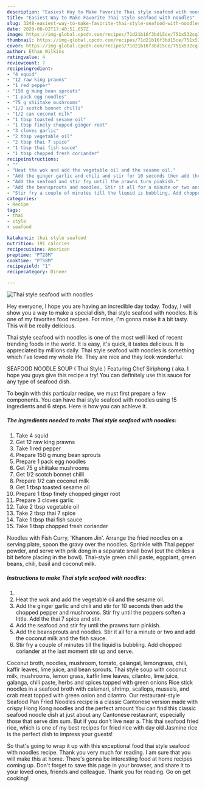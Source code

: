 ```yaml
---
description: "Easiest Way to Make Favorite Thai style seafood with noodles"
title: "Easiest Way to Make Favorite Thai style seafood with noodles"
slug: 3248-easiest-way-to-make-favorite-thai-style-seafood-with-noodles
date: 2020-08-02T17:40:51.657Z
image: https://img-global.cpcdn.com/recipes/71d21b16f3bd15ce/751x532cq70/thai-style-seafood-with-noodles-recipe-main-photo.jpg
thumbnail: https://img-global.cpcdn.com/recipes/71d21b16f3bd15ce/751x532cq70/thai-style-seafood-with-noodles-recipe-main-photo.jpg
cover: https://img-global.cpcdn.com/recipes/71d21b16f3bd15ce/751x532cq70/thai-style-seafood-with-noodles-recipe-main-photo.jpg
author: Ethan Wilkins
ratingvalue: 4
reviewcount: 7
recipeingredient:
- "4 squid"
- "12 raw king prawns"
- "1 red pepper"
- "150 g mung bean sprouts"
- "1 pack egg noodles"
- "75 g shiitake mushrooms"
- "1/2 scotch bonnet chilli"
- "1/2 can coconut milk"
- "1 tbsp toasted sesame oil"
- "1 tbsp finely chopped ginger root"
- "3 cloves garlic"
- "2 tbsp vegetable oil"
- "2 tbsp thai 7 spice"
- "1 tbsp thai fish sauce"
- "1 tbsp chopped fresh coriander"
recipeinstructions:
- ""
- "Heat the wok and add the vegetable oil and the sesame oil."
- "Add the ginger garlic and chili and stir for 10 seconds then add the chopped pepper and mushrooms. Stir fry until the peppers soften a little. Add the thai 7 spice and stir."
- "Add the seafood and stir fry until the prawns turn pinkish."
- "Add the beansprouts and noodles. Stir it all for a minute or two and add the coconut milk and the fish sauce."
- "Stir fry a couple of minutes till the liquid is bubbling. Add chopped coriander at the last moment stir up and serve."
categories:
- Recipe
tags:
- thai
- style
- seafood

katakunci: thai style seafood 
nutrition: 191 calories
recipecuisine: American
preptime: "PT28M"
cooktime: "PT58M"
recipeyield: "1"
recipecategory: Dinner

---
```



![Thai style seafood with noodles](https://img-global.cpcdn.com/recipes/71d21b16f3bd15ce/751x532cq70/thai-style-seafood-with-noodles-recipe-main-photo.jpg)

Hey everyone, I hope you are having an incredible day today. Today, I will show you a way to make a special dish, thai style seafood with noodles. It is one of my favorites food recipes. For mine, I'm gonna make it a bit tasty. This will be really delicious.

Thai style seafood with noodles is one of the most well liked of recent trending foods in the world. It is easy, it's quick, it tastes delicious. It is appreciated by millions daily. Thai style seafood with noodles is something which I've loved my whole life. They are nice and they look wonderful.

SEAFOOD NOODLE SOUP ( Thai Style ) Featuring Chef Siriphong ( aka. I hope you guys give this recipe a try! You can definitely use this sauce for any type of seafood dish.


To begin with this particular recipe, we must first prepare a few components. You can have thai style seafood with noodles using 15 ingredients and 6 steps. Here is how you can achieve it.

<!--inarticleads1-->

##### The ingredients needed to make Thai style seafood with noodles:

1. Take 4 squid
1. Get 12 raw king prawns
1. Take 1 red pepper
1. Prepare 150 g mung bean sprouts
1. Prepare 1 pack egg noodles
1. Get 75 g shiitake mushrooms
1. Get 1/2 scotch bonnet chilli
1. Prepare 1/2 can coconut milk
1. Get 1 tbsp toasted sesame oil
1. Prepare 1 tbsp finely chopped ginger root
1. Prepare 3 cloves garlic
1. Take 2 tbsp vegetable oil
1. Take 2 tbsp thai 7 spice
1. Take 1 tbsp thai fish sauce
1. Take 1 tbsp chopped fresh coriander


Noodles with Fish Curry, &#39;Khanom Jin&#39;. Arrange the fried noodles on a serving plate, spoon the gravy over the noodles. Sprinkle with Thai pepper powder, and serve with prik dong in a separate small bowl (cut the chiles a bit before placing in the bowl). Thai-style green chili paste, eggplant, green beans, chili, basil and coconut milk. 

<!--inarticleads2-->

##### Instructions to make Thai style seafood with noodles:

1. 
1. Heat the wok and add the vegetable oil and the sesame oil.
1. Add the ginger garlic and chili and stir for 10 seconds then add the chopped pepper and mushrooms. Stir fry until the peppers soften a little. Add the thai 7 spice and stir.
1. Add the seafood and stir fry until the prawns turn pinkish.
1. Add the beansprouts and noodles. Stir it all for a minute or two and add the coconut milk and the fish sauce.
1. Stir fry a couple of minutes till the liquid is bubbling. Add chopped coriander at the last moment stir up and serve.


Coconut broth, noodles, mushroom, tomato, galangal, lemongrass, chili, kaffir leaves, lime juice, and bean sprouts. Thai style soup with coconut milk, mushrooms, lemon grass, kaffir lime leaves, cilantro, lime juice, galanga, chili paste, herbs and spices topped with green onions Rice stick noodles in a seafood broth with calamari, shrimp, scallops, mussels, and crab meat topped with green onion and cilantro. Our restaurant-style Seafood Pan Fried Noodles recipe is a classic Cantonese version made with crispy Hong Kong noodles and the perfect amount You can find this classic seafood noodle dish at just about any Cantonese restaurant, especially those that serve dim sum. But if you don&#39;t live near a. This thai seafood fried rice, which is one of my best recipes for fried rice with day old Jasmine rice is the perfect dish to impress your guests! 

So that's going to wrap it up with this exceptional food thai style seafood with noodles recipe. Thank you very much for reading. I am sure that you will make this at home. There's gonna be interesting food at home recipes coming up. Don't forget to save this page in your browser, and share it to your loved ones, friends and colleague. Thank you for reading. Go on get cooking!

